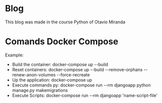 # Blog 

This blog was made in the course Python of Otavio Miranda

# Comands Docker Compose

Example:
* Build the container: docker-compose up --build
* Reset containers: docker-compose up --build --remove-orphans --renew-anon-volumes --force-recreate
* Up the application: docker-compose up
* Execute commands py: docker-compose run --rm djangoapp python manage.py makemigrations
* Execute Scripts: docker-compose run --rm djangoapp 'name-script-file'